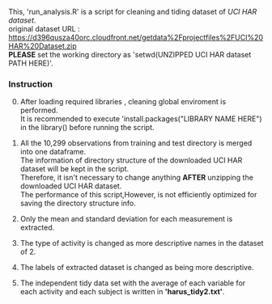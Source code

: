 This, 'run_analysis.R' is a script for cleaning and tiding dataset of *UCI HAR dataset*.  
original dataset URL : https://d396qusza40orc.cloudfront.net/getdata%2Fprojectfiles%2FUCI%20HAR%20Dataset.zip  
**PLEASE** set the working directory as 'setwd(UNZIPPED UCI HAR dataset PATH HERE)'.

### Instruction
0. After loading required libraries , cleaning global enviroment is performed.  
 It is recommended to execute 'install.packages("LIBRARY NAME HERE") in the library() before running the script.

1. All the 10,299 observations from training and test directory is merged into one dataframe.  
 The information of directory structure of the downloaded UCI HAR dataset will be kept in the script.  
 Therefore, it isn't necessary to change anything **AFTER** unzipping the downloaded UCI HAR dataset.  
 The performance of this script,However, is not efficiently optimized for saving the directory structure info. 

2. Only the mean and standard deviation for each measurement is extracted.
3. The type of activity is changed as more descriptive names in the dataset of 2.
4. The labels of extracted dataset is changed as being more descriptive.
5. The independent tidy data set with the average of each variable for each activity and each subject is written in **'harus_tidy2.txt'**.

